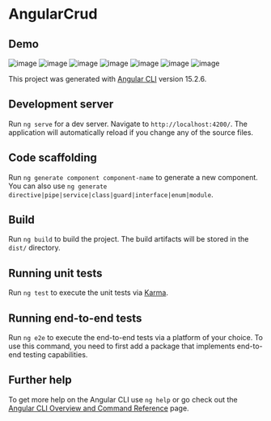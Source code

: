 # AngularCrud

## Demo
![image](https://user-images.githubusercontent.com/124909303/234812284-14c76b09-29e6-45f1-a404-597896708b74.png)
![image](https://user-images.githubusercontent.com/124909303/234812440-823fa002-0dcd-4d49-8d3b-f9504a03d19e.png)
![image](https://user-images.githubusercontent.com/124909303/234812493-5d7bff27-910e-41a5-a7ce-7411797a2021.png)
![image](https://user-images.githubusercontent.com/124909303/234812713-57723fcc-3017-4207-9a3f-d8186dd1b51f.png)
![image](https://user-images.githubusercontent.com/124909303/234812770-99087438-d9ca-4062-9753-9a6cdda78459.png)
![image](https://user-images.githubusercontent.com/124909303/234812871-7e727639-7c5f-4484-a5f3-712d42355699.png)
![image](https://user-images.githubusercontent.com/124909303/234812905-be29e6dc-115e-4391-9c6f-8dd237282a10.png)

This project was generated with [Angular CLI](https://github.com/angular/angular-cli) version 15.2.6.

## Development server

Run `ng serve` for a dev server. Navigate to `http://localhost:4200/`. The application will automatically reload if you change any of the source files.

## Code scaffolding

Run `ng generate component component-name` to generate a new component. You can also use `ng generate directive|pipe|service|class|guard|interface|enum|module`.

## Build

Run `ng build` to build the project. The build artifacts will be stored in the `dist/` directory.

## Running unit tests

Run `ng test` to execute the unit tests via [Karma](https://karma-runner.github.io).

## Running end-to-end tests

Run `ng e2e` to execute the end-to-end tests via a platform of your choice. To use this command, you need to first add a package that implements end-to-end testing capabilities.

## Further help

To get more help on the Angular CLI use `ng help` or go check out the [Angular CLI Overview and Command Reference](https://angular.io/cli) page.
